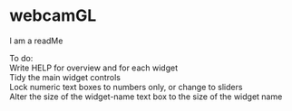 # webcamGL

I am a readMe

To do:  
Write HELP for overview and for each widget  
Tidy the main widget controls  
Lock numeric text boxes to numbers only, or change to sliders  
Alter the size of the widget-name text box to the size of the widget name  
